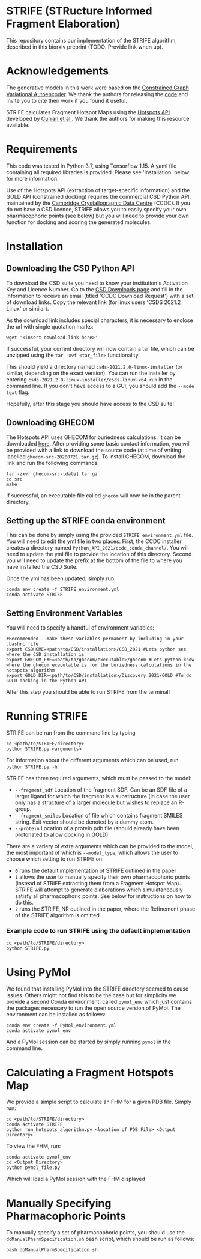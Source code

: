 # STRIFE (STRucture Informed Fragment Elaboration)

This repository contains our implementation of the STRIFE algorithm, described in this biorxiv preprint (TODO: Provide link when up).



# Acknowledgements

The generative models in this work were based on the [Constrained Graph Variational Autoencoder](https://arxiv.org/abs/1805.09076). We thank the authors for releasing the [code](https://github.com/Microsoft/constrained-graph-variational-autoencoder) and invite you to cite their work if you found it useful. 

STRIFE calculates Fragment Hotspot Maps using the [Hotspots API](https://github.com/prcurran/hotspots) developed by [Curran et al.](https://pubs.acs.org/doi/10.1021/acs.jcim.9b00996). We thank the authors for making this resource available.



# Requirements

This code was tested in Python 3.7, using Tensorflow 1.15. A yaml file containing all required libraries is provided. Please see 'Installation' below for more information.

Use of the Hotspots API (extraction of target-specific information) and the GOLD API (constrained docking) requires the commercial CSD Python API,  maintained by the [Cambridge Crystallographic Data Centre](https://www.ccdc.cam.ac.uk/) (CCDC). If you do not have a CSD licence, STRIFE allows you to easily specify your own pharmacophoric points (see below) but you will need to provide your own function for docking and scoring the generated molecules.


# Installation

## Downloading the CSD Python API

To download the CSD suite you need to know your institution's Activation Key and Licence Number. Go to the [CSD Downloads page](https://www.ccdc.cam.ac.uk/support-and-resources/csdsdownloads/) and fill in the information to receive an email (titled 'CCDC Download Request') with a set of download links. Copy the relevant link (for linux users 'CSDS 2021.2 Linux' or similar).

As the download link includes special characters, it is necessary to enclose the url with single quotation marks:

```
wget '<insert download link here>'
```

If successful, your current directory will now contain a tar file, which can be unzipped using the `tar -xvf <tar_file>` functionality.

This should yield a directory named `csds-2021.2.0-linux-installer` (or similar, depending on the exact version). You can run the installer by entering `csds-2021.2.0-linux-installer/csds-linux-x64.run` in the command line. If you don't have access to a GUI, you should add the `--mode text` flag.

Hopefully, after this stage you should have access to the CSD suite!



## Downloading GHECOM

The Hotspots API uses GHECOM for buriedness calculations. It can be downloaded [here](https://pdbj.org/ghecom/download_src.html). After providing some basic contact information, you will be provided with a link to download the source code (at time of writing labelled `ghecom-src-20200721.tar.gz`). To install GHECOM, download the link and run the following commands:

```
tar -zxvf ghecom-src-[date].tar.gz
cd src
make
```

If successful, an executable file called `ghecom` will now be in the parent directory.


## Setting up the STRIFE conda environment

This can be done by simply using the provided `STRIFE_environment.yml` file. You will need to edit the yml file in two places: First, the CCDC installer creates a directory named `Python_API_2021/ccdc_conda_channel/`. You will need to update the yml file to provide the location of this directory. Second you will need to update the prefix at the bottom of the file to where you have installed the CSD Suite.

Once the yml has been updated, simply run:

```
conda env create -f STRIFE_environment.yml
conda activate STRIFE
```

## Setting Environment Variables

You will need to specify a handful of environment variables:

```
#Recommended - make these variables permanent by including in your .bashrc file
export CSDHOME=<path/to/CSD/installation>/CSD_2021 #Lets python see where the CSD installation is
export GHECOM_EXE=<path/to/ghecom/executable>/ghecom #Lets python know where the ghecom executable is for the buriedness calculations in the hotspots algorithm
export GOLD_DIR=<path/to/CSD/installation>/Discovery_2021/GOLD #To do GOLD docking in the Python API
```

After this step you should be able to run STRIFE from the terminal!


# Running STRIFE

STRIFE can be run from the command line by typing 

```
cd <path/to/STRIFE/directory>
python STRIFE.py <arguments>
```

For information about the different arguments which can be used, run `python STRIFE.py -h`.

STRIFE has three required arguments, which must be passed to the model:

* `--fragment_sdf` Location of the fragment SDF. Can be an SDF file of a larger ligand for which the fragment is a substructure (in case the user only has a structure of a larger molecule but wishes to replace an R-group.
* `--fragment_smiles` Location of file which contains fragment SMILES string. Exit vector should be denoted by a dummy atom.
* `--protein` Location of a protein pdb file (should already have been protonated to allow docking in GOLD)

There are a variety of extra arguments which can be provided to the model, the most important of which is `--model_type`, which allows the user to choose which setting to run STRIFE on:
* `0` runs the default implementation of STRIFE outlined in the paper
* `1` allows the user to manually specify their own pharmacophoric points (instead of STRIFE extracting them from a Fragment Hotspot Map). STRIFE will attempt to generate elaborations which simulataneously satisfy all pharmacophoric points. See below for instructions on how to do this.
* `2` runs the STRIFE_NR outlined in the paper, where the Refinement phase of the STRIFE algorithm is omitted.


### Example code to run STRIFE using the default implementation

```
cd <path/to/STRIFE/directory>
python STRIFE.py
```

# Using PyMol

We found that installing PyMol into the STRIFE directory seemed to cause issues. Others might not find this to be the case but for simplicity we provide a second Conda environment, called `pymol_env` which just contains the packages necessary to run the open source version of PyMol. The environment can be installed as follows:

```
conda env create -f PyMol_environment.yml
conda activate pymol_env
```

And a PyMol session can be started by simply running `pymol` in the command line. 



# Calculating a Fragment Hotspots Map

We provide a simple script to calculate an FHM for a given PDB file. Simply run:

```
cd <path/to/STRIFE/directory>
conda activate STRIFE
python run_hotspots_algorithm.py <location of PDB File> <Output Directory>
```
To view the FHM, run:

```
conda activate pymol_env
cd <Output Directory>
python pymol_file.py
```

Which will load a PyMol session with the FHM displayed


# Manually Specifying Pharmacophoric Points

To manually specify a set of pharmacophoric points, you should use the `doManualPharmSpecification.sh` bash script, which should be run as follows:

```
bash doManualPharmSpecification.sh 
```



